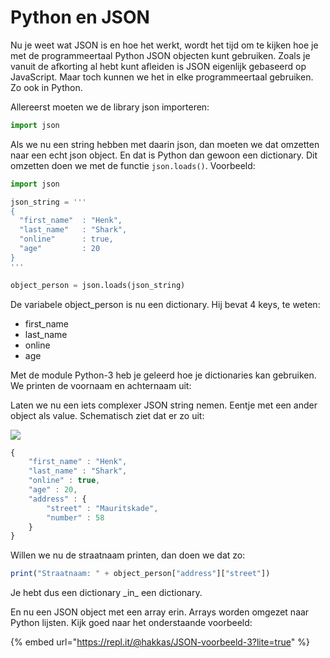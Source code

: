 # Python en JSON

Nu je weet wat JSON is en hoe het werkt, wordt het tijd om te kijken hoe je met de programmeertaal Python JSON objecten kunt gebruiken. Zoals je vanuit de afkorting al hebt kunt afleiden is JSON eigenlijk gebaseerd op JavaScript. Maar toch kunnen we het in elke programmeertaal gebruiken. Zo ook in Python.

Allereerst moeten we de library json importeren:

```python
import json
```

Als we nu een string hebben met daarin json, dan moeten we dat omzetten naar een echt json object. En dat is Python dan gewoon een dictionary. Dit omzetten doen we met de functie `json.loads()`. Voorbeeld:

```python
import json

json_string = '''
{  
  "first_name"  : "Henk",
  "last_name"   : "Shark",
  "online"      : true,
  "age"         : 20
}
'''

object_person = json.loads(json_string)
```

De variabele object\_person is nu een dictionary. Hij bevat 4 keys, te weten:

* first\_name
* last\_name
* online
* age

Met de module Python-3 heb je geleerd hoe je dictionaries kan gebruiken. We printen de voornaam en achternaam uit:

Laten we nu een iets complexer JSON string nemen. Eentje met een ander object als value. Schematisch ziet dat er zo uit:

![](https://docs.google.com/drawings/d/e/2PACX-1vTP2wfgPzvzD798-G8AFsnpHi-K7qVQhv62Gy4ocyzzJHylOFe7vJYrH7DfpSH_FtKybp0TmPm-TSlV/pub?w=679&h=382)



```javascript
{ 
    "first_name" : "Henk", 
    "last_name" : "Shark", 
    "online" : true, 
    "age" : 20, 
    "address" : { 
        "street" : "Mauritskade", 
        "number" : 58 
    } 
} 
```

Willen we nu de straatnaam printen, dan doen we dat zo:

```javascript
print("Straatnaam: " + object_person["address"]["street"])
```

Je hebt dus een dictionary \_in\_ een dictionary. 

En nu een JSON object met een array erin. Arrays worden omgezet naar Python lijsten. Kijk goed naar het onderstaande voorbeeld:

{% embed url="https://repl.it/@hakkas/JSON-voorbeeld-3?lite=true" %}



